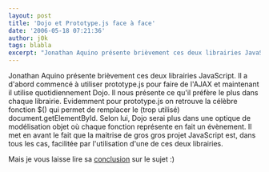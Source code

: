 ```yaml
---
layout: post
title: 'Dojo et Prototype.js face à face'
date: '2006-05-18 07:21:36'
author: j0k
tags: blabla
excerpt: "Jonathan Aquino présente brièvement ces deux librairies JavaScript. Il a d'abord commencé à utiliser prototype.js pour faire de l'AJAX et maintenant il utilise quotidiennement Dojo.     \nIl nous présente ce qu'il préfère le plus dans chaque librairie. Evidemment pour prototype.js on retrouve la célèbre fonction $() qui permet de remplacer le (trop utilisé)      …"
---
```


Jonathan Aquino présente brièvement ces deux librairies JavaScript. Il a d'abord commencé à utiliser prototype.js pour faire de l'AJAX et maintenant il utilise quotidiennement Dojo.
Il nous présente ce qu'il préfère le plus dans chaque librairie. Evidemment pour prototype.js on retrouve la célèbre fonction $() qui permet de remplacer le (trop utilisé) document.getElementById.   Selon lui, Dojo serai plus dans une optique de modélisation objet où chaque fonction représente en fait un évènement. Il met en avant le fait que la maitrise de gros gros projet JavaScript est, dans tous les cas, facilitée par l'utilisation d'une de ces deux librairies.

Mais je vous laisse lire sa [conclusion](http://jonaquino.blogspot.com/2006/04/comparison-of-dojo-and-prototype.html) sur le sujet :)
